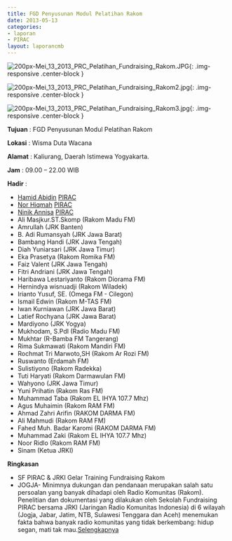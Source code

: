 ```yaml
---
title: FGD Penyusunan Modul Pelatihan Rakom 
date: 2013-05-13
categories:
- laporan
- PIRAC
layout: laporancmb
---
```



![200px-Mei_13_2013_PRC_Pelatihan_Fundraising_Rakom.JPG](/uploads/200px-Mei_13_2013_PRC_Pelatihan_Fundraising_Rakom.JPG){: .img-responsive .center-block }

![200px-Mei_13_2013_PRC_Pelatihan_Fundraising_Rakom2.jpg](/uploads/200px-Mei_13_2013_PRC_Pelatihan_Fundraising_Rakom2.jpg){: .img-responsive .center-block }

![200px-Mei_13_2013_PRC_Pelatihan_Fundraising_Rakom3.jpg](/uploads/200px-Mei_13_2013_PRC_Pelatihan_Fundraising_Rakom3.jpg){: .img-responsive .center-block }


**Tujuan** : FGD Penyusunan Modul Pelatihan Rakom 

**Lokasi** : Wisma Duta Wacana 

**Alamat** : Kaliurang, Daerah Istimewa Yogyakarta. 

**Jam** : 09.00 – 22.00 WIB 

**Hadir** :
* [Hamid Abidin](http://wiki.ciptamedia.org/wiki/Hamid_Abidin) [PIRAC](wiki.ciptamedia.org/index.php?title=Peneliti_PIRAC&action=edit&redlink=1)
* [Nor Hiqmah](http://wiki.ciptamedia.org/wiki/Nor_Hiqmah) [PIRAC](http://wiki.ciptamedia.org/wiki/PIRAC)
* [Ninik Annisa](http://wiki.ciptamedia.org/wiki/Ninik_Annisa) [PIRAC](http://wiki.ciptamedia.org/wiki/PIRAC)
* Ali Masjkur.ST.Skomp (Rakom Madu FM) 
* Amrullah (JRK Banten)
* B. Adi Rumansyah (JRK Jawa Barat)
* Bambang Handi (JRK Jawa Tengah)
* Diah Yuniarsari (JRK Jawa Timur)
* Eka Prasetya (Rakom Romika FM)
* Faiz Valent (JRK Jawa Tengah)
* Fitri Andriani (JRK Jawa Tengah)
* Haribawa Lestariyanto (Rakom Diorama FM)
* Hernindya wisnuadji (Rakom Wiladek)
* Irianto Yusuf, SE. (Omega FM - Cilegon)
* Ismail Edwin (Rakom M-TAS FM)
* Iwan Kurniawan (JRK Jawa Barat)
* Latief Rochyana (JRK Jawa Barat)
* Mardiyono (JRK Yogya)
* Mukhodam, S.PdI (Radio Madu FM)
* Mukhtar (R-Bamba FM Tangerang)
* Rima Sukmawati (Rakom Mandiri FM)
* Rochmat Tri Marwoto,SH (Rakom Ar Rozi FM)
* Ruswanto (Erdamah FM)
* Sulistiyono (Rakom Radekka)
* Tuti Haryati (Rakom Darmawulan FM)
* Wahyono (JRK Jawa Timur)
* Yuni Prihatin (Rakom Ras FM)
* Muhammad Taba (Rakom EL IHYA 107.7 Mhz)
* Agus Muhaimin (Rakom RAM FM)
* Ahmad Zahri Arifin (RAKOM DARMA FM) 
* Ali Mahmudi (Rakom RAM FM)
* Fahed Muh. Badar Karomi (RAKOM DARMA FM) 
* Muhammad Zaki (Rakom EL IHYA 107.7 Mhz)
* Noor Ridlo (Rakom RAM FM)
* Sinam (Ketua JRKI) 

**Ringkasan**  
* SF PIRAC & JRKI Gelar Training Fundraising Rakom 
* JOGJA- Minimnya dukungan dan pendanaan merupakan salah satu persoalan yang banyak dihadapi oleh Radio Komunitas (Rakom). Penelitian dan dokumentasi yang dilakukan oleh Sekolah Fundraising PIRAC bersama JRKI (Jaringan Radio Komunitas Indonesia) di 6 wilayah (Jogja, Jabar, Jatim, NTB, Sulawesi Tenggara dan Aceh) menemukan fakta bahwa banyak radio komunitas yang tidak berkembang: hidup segan, mati tak mau.[Selengkapnya](http://www.fundraisingmedia.info/blog/2013/05/17/sf-pirac-jrki-gelar-training-fundraising-rakom/)
